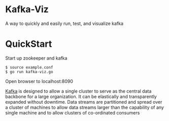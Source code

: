 Kafka-Viz
===


A way to quickly and easily run, test, and visualize kafka

QuickStart
===
Start up zookeeper and kafka

```
$ source example.conf
$ go run kafka-viz.go
```

Open browser to localhost:8090


[Kafka](http://kafka.apache.org/) is designed to allow a single cluster to serve as the central data backbone for a large organization. It can be elastically and transparently expanded without downtime. Data streams are partitioned and spread over a cluster of machines to allow data streams larger than the capability of any single machine and to allow clusters of co-ordinated consumers

